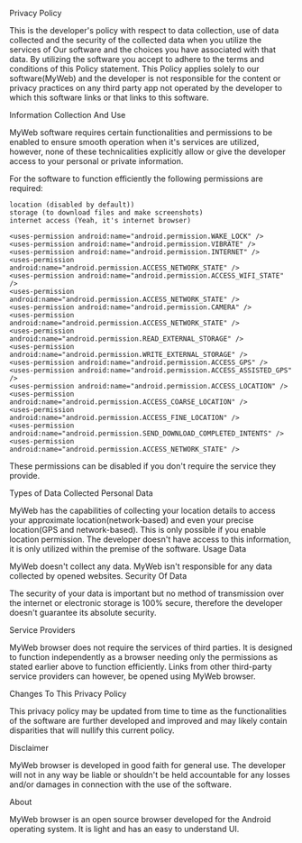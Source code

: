 Privacy Policy

This is the developer's policy with respect to data collection, use of data collected and the security of the collected data when you utilize the services of Our software and the choices you have associated with that data. By utilizing the software you accept to adhere to the terms and conditions of this Policy statement. This Policy applies solely to our software(MyWeb) and the developer is not responsible for the content or privacy practices on any third party app not operated by the developer to which this software links or that links to this software.

Information Collection And Use

MyWeb software requires certain functionalities and permissions to be enabled to ensure smooth operation when it's services are utilized, however, none of these technicalities explicitly allow or give the developer access to your personal or private information.

For the software to function efficiently the following permissions are required:

    location (disabled by default))
    storage (to download files and make screenshots)
    internet access (Yeah, it's internet browser)
    
    <uses-permission android:name="android.permission.WAKE_LOCK" />
    <uses-permission android:name="android.permission.VIBRATE" />
    <uses-permission android:name="android.permission.INTERNET" />
    <uses-permission android:name="android.permission.ACCESS_NETWORK_STATE" />
    <uses-permission android:name="android.permission.ACCESS_WIFI_STATE" />
    <uses-permission android:name="android.permission.ACCESS_NETWORK_STATE" />
    <uses-permission android:name="android.permission.CAMERA" />
    <uses-permission android:name="android.permission.ACCESS_NETWORK_STATE" />
    <uses-permission android:name="android.permission.READ_EXTERNAL_STORAGE" />
    <uses-permission android:name="android.permission.WRITE_EXTERNAL_STORAGE" />
    <uses-permission android:name="android.permission.ACCESS_GPS" />
    <uses-permission android:name="android.permission.ACCESS_ASSISTED_GPS" />
    <uses-permission android:name="android.permission.ACCESS_LOCATION" />
    <uses-permission android:name="android.permission.ACCESS_COARSE_LOCATION" />
    <uses-permission android:name="android.permission.ACCESS_FINE_LOCATION" />
    <uses-permission android:name="android.permission.SEND_DOWNLOAD_COMPLETED_INTENTS" />
    <uses-permission android:name="android.permission.ACCESS_NETWORK_STATE" />
    

These permissions can be disabled if you don't require the service they provide.

Types of Data Collected
Personal Data

MyWeb has the capabilities of collecting your location details to access your approximate location(network-based) and even your precise location(GPS and network-based). This is only possible if you enable location permission. The developer doesn't have access to this information, it is only utilized within the premise of the software.
Usage Data

MyWeb doesn't collect any data. MyWeb isn't responsible for any data collected by opened websites.
Security Of Data

The security of your data is important but no method of transmission over the internet or electronic storage is 100% secure, therefore the developer doesn't guarantee its absolute security.

Service Providers

MyWeb browser does not require the services of third parties. It is designed to function independently as a browser needing only the permissions as stated earlier above to function efficiently. Links from other third-party service providers can however, be opened using MyWeb browser.

Changes To This Privacy Policy

This privacy policy may be updated from time to time as the functionalities of the software are further developed and improved and may likely contain disparities that will nullify this current policy.

Disclaimer

MyWeb browser is developed in good faith for general use. The developer will not in any way be liable or shouldn't be held accountable for any losses and/or damages in connection with the use of the software.

About

MyWeb browser is an open source browser developed for the Android operating system. It is light and has an easy to understand UI.

